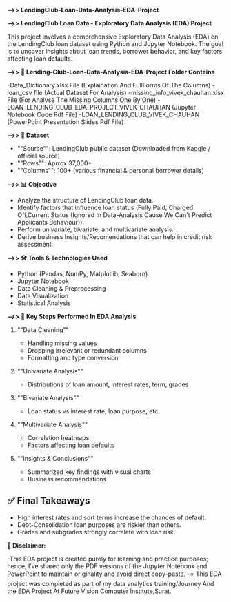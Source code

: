 **-->> LendingClub-Loan-Data-Analysis-EDA-Project**

**-->> LendingClub Loan Data - Exploratory Data Analysis (EDA) Project**

This project involves a comprehensive Exploratory Data Analysis (EDA) on the LendingClub loan dataset using Python and Jupyter Notebook. The goal is to uncover insights about loan trends, borrower behavior, and key factors affecting loan defaults.

**-->> 📂 Lending-Club-Loan-Data-Analysis-EDA-Project Folder Contains**

-Data_Dictionary.xlsx File (Explaination And FullForms Of The Columns)
-loan_csv file (Actual Dataset For Analysis)
-missing_info_vivek_chauhan.xlsx File (For Analyse The Missing Columns One By One)
-LOAN_LENDING_CLUB_EDA_PROJECT_VIVEK_CHAUHAN (Jupyter Notebook Code Pdf File)
-LOAN_LENDING_CLUB_VIVEK_CHAUHAN (PowerPoint Presentation Slides Pdf File)

**-->> 📁 Dataset**

- ""Source"": LendingClub public dataset (Downloaded from Kaggle / official source)
- ""Rows"": Aprrox 37,000+
- ""Columns"": 100+ (various financial & personal borrower details)

**-->> 📊 Objective**

- Analyze the structure of LendingClub loan data.
- Identify factors that influence loan status (Fully Paid, Charged Off,Current Status (Ignored In Data-Analysis Cause We Can't Predict Applicants Behaviour)).
- Perform univariate, bivariate, and multivariate analysis.
- Derive business Insights/Recomendations that can help in credit risk assessment.

**-->> 🛠️ Tools & Technologies Used**

- Python (Pandas, NumPy, Matplotlib, Seaborn)
- Jupyter Notebook
- Data Cleaning & Preprocessing
- Data Visualization
- Statistical Analysis

**-->> 📌 Key Steps Performed In EDA Analysis**

1. ""Data Cleaning""
   - Handling missing values
   - Dropping irrelevant or redundant columns
   - Formatting and type conversion

2. ""Univariate Analysis""
   - Distributions of loan amount, interest rates, term, grades

3. ""Bivariate Analysis""
   - Loan status vs interest rate, loan purpose, etc.

4. ""Multivariate Analysis""
   - Correlation heatmaps
   - Factors affecting loan defaults

5. ""Insights & Conclusions""
   - Summarized key findings with visual charts
   - Business recommendations

## ✅ Final Takeaways

- High interest rates and sort terms increase the chances of default.
- Debt-Consolidation loan purposes are riskier than others.
- Grades and subgrades strongly correlate with loan risk.

**📌 Disclaimer:**

-This EDA project is created purely for learning and practice purposes; hence, I’ve shared only the PDF versions of the Jupyter Notebook and PowerPoint to maintain originality and avoid direct copy-paste.
-⭐ This EDA project was completed as part of my data analytics training/Journey And the EDA Project At Future Vision Computer Institute,Surat.
